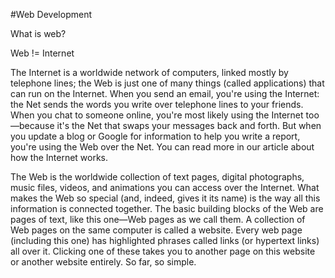 #Web Development

What is web?

Web != Internet

The Internet is a worldwide network of computers, linked mostly by telephone lines; the Web is just one of many things (called applications) that can run on the Internet. When you send an email, you're using the Internet: the Net sends the words you write over telephone lines to your friends. When you chat to someone online, you're most likely using the Internet too—because it's the Net that swaps your messages back and forth. But when you update a blog or Google for information to help you write a report, you're using the Web over the Net. You can read more in our article about how the Internet works.

The Web is the worldwide collection of text pages, digital photographs, music files, videos, and animations you can access over the Internet. What makes the Web so special (and, indeed, gives it its name) is the way all this information is connected together. The basic building blocks of the Web are pages of text, like this one—Web pages as we call them. A collection of Web pages on the same computer is called a website. Every web page (including this one) has highlighted phrases called links (or hypertext links) all over it. Clicking one of these takes you to another page on this website or another website entirely. So far, so simple.
